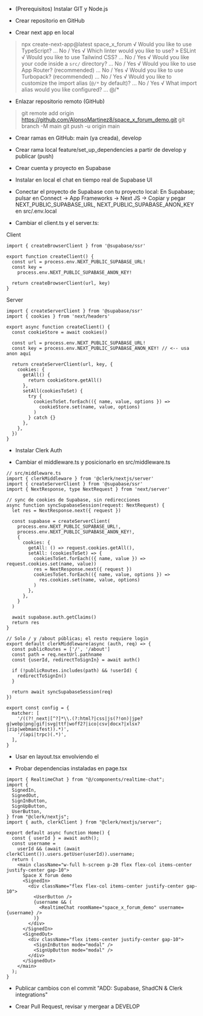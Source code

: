 - (Prerequisitos) Instalar GIT y Node.js

- Crear repositorio en GitHub

- Crear next app en local

> npx create-next-app@latest space_x_forum
√ Would you like to use TypeScript? ... No / Yes
√ Which linter would you like to use? » ESLint
√ Would you like to use Tailwind CSS? ... No / Yes
√ Would you like your code inside a `src/` directory? ... No / Yes
√ Would you like to use App Router? (recommended) ... No / Yes
√ Would you like to use Turbopack? (recommended) ... No / Yes
√ Would you like to customize the import alias (`@/*` by default)? ... No / Yes
√ What import alias would you like configured? ... @/*

- Enlazar repositorio remoto (GitHub)

> git remote add origin https://github.com/AlonsoMartinez8/space_x_forum_demo.git
> git branch -M main
> git push -u origin main

- Crear ramas en GitHub: main (ya creada), develop

- Crear rama local feature/set_up_dependencies a partir de develop y publicar (push)

- Crear cuenta y proyecto en Supabase

- Instalar en local el chat en tiempo real de Supabase UI

- Conectar el proyecto de Supabase con tu proyecto local:
En Supabase; pulsar en Connect -> App Frameworks -> Next JS -> Copiar y pegar NEXT_PUBLIC_SUPABASE_URL, NEXT_PUBLIC_SUPABASE_ANON_KEY en src/.env.local

- Cambiar el client.ts y el server.ts:

Client
```
import { createBrowserClient } from '@supabase/ssr'

export function createClient() {
  const url = process.env.NEXT_PUBLIC_SUPABASE_URL!
  const key =
    process.env.NEXT_PUBLIC_SUPABASE_ANON_KEY!

  return createBrowserClient(url, key)
}
```

Server
```
import { createServerClient } from '@supabase/ssr'
import { cookies } from 'next/headers'

export async function createClient() {
  const cookieStore = await cookies()

  const url = process.env.NEXT_PUBLIC_SUPABASE_URL!
  const key = process.env.NEXT_PUBLIC_SUPABASE_ANON_KEY! // <-- usa anon aquí

  return createServerClient(url, key, {
    cookies: {
      getAll() {
        return cookieStore.getAll()
      },
      setAll(cookiesToSet) {
        try {
          cookiesToSet.forEach(({ name, value, options }) =>
            cookieStore.set(name, value, options)
          )
        } catch {}
      },
    },
  })
}
```

- Instalar Clerk Auth

- Cambiar el middleware.ts y posicionarlo en src/middleware.ts
```
// src/middleware.ts
import { clerkMiddleware } from '@clerk/nextjs/server'
import { createServerClient } from '@supabase/ssr'
import { NextResponse, type NextRequest } from 'next/server'

// sync de cookies de Supabase, sin redirecciones
async function syncSupabaseSession(request: NextRequest) {
  let res = NextResponse.next({ request })

  const supabase = createServerClient(
    process.env.NEXT_PUBLIC_SUPABASE_URL!,
    process.env.NEXT_PUBLIC_SUPABASE_ANON_KEY!,
    {
      cookies: {
        getAll: () => request.cookies.getAll(),
        setAll: (cookiesToSet) => {
          cookiesToSet.forEach(({ name, value }) => request.cookies.set(name, value))
          res = NextResponse.next({ request })
          cookiesToSet.forEach(({ name, value, options }) =>
            res.cookies.set(name, value, options)
          )
        },
      },
    }
  )

  await supabase.auth.getClaims()
  return res
}

// Solo / y /about públicas; el resto requiere login
export default clerkMiddleware(async (auth, req) => {
  const publicRoutes = ['/', '/about']
  const path = req.nextUrl.pathname
  const {userId, redirectToSignIn} = await auth()

  if (!publicRoutes.includes(path) && !userId) {
    redirectToSignIn()
  }

  return await syncSupabaseSession(req)
})

export const config = {
  matcher: [
    '/((?!_next|[^?]*\\.(?:html?|css|js(?!on)|jpe?g|webp|png|gif|svg|ttf|woff2?|ico|csv|docx?|xlsx?|zip|webmanifest)).*)',
    '/(api|trpc)(.*)',
  ],
}
```

- Usar <ClerkProvider> en layout.tsx envolviendo el <body>

- Probar dependencias instaladas en page.tsx
```
import { RealtimeChat } from "@/components/realtime-chat";
import {
  SignedIn,
  SignedOut,
  SignInButton,
  SignUpButton,
  UserButton,
} from "@clerk/nextjs";
import { auth, clerkClient } from "@clerk/nextjs/server";

export default async function Home() {
  const { userId } = await auth();
  const username =
    userId && (await (await clerkClient()).users.getUser(userId)).username;
  return (
    <main className="w-full h-screen p-20 flex flex-col items-center justify-center gap-10">
      Space X forum demo
      <SignedIn>
        <div className="flex flex-col items-center justify-center gap-10">
          <UserButton />
          {username && (
            <RealtimeChat roomName="space_x_forum_demo" username={username} />
          )}
        </div>
      </SignedIn>
      <SignedOut>
        <div className="flex items-center justify-center gap-10">
          <SignInButton mode="modal" />
          <SignUpButton mode="modal" />
        </div>
      </SignedOut>
    </main>
  );
}
```
- Publicar cambios con el commit "ADD: Supabase, ShadCN & Clerk integrations"

- Crear Pull Request, revisar y mergear a DEVELOP